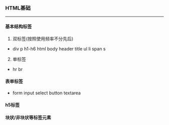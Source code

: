 ### HTML基础
******
#### 基本结构标签
1. 双标签(按照使用频率不分先后)
* div p h1-h6 html body header title ul li span s
2. 单标签
* hr br 
#### 表单标签
* form input select button textarea
#### h5标签
#### 块状/非块状等标签元素
